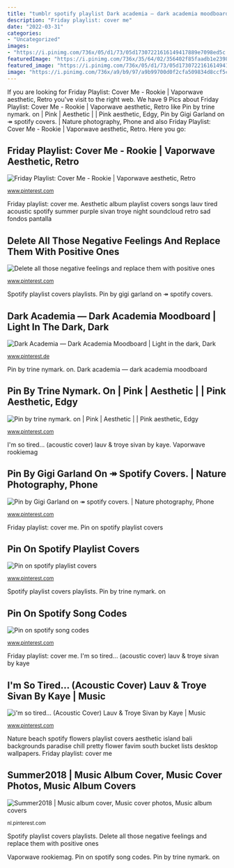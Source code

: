 ```yaml
---
title: "tumblr spotify playlist Dark academia — dark academia moodboard"
description: "Friday playlist: cover me"
date: "2022-03-31"
categories:
- "Uncategorized"
images:
- "https://i.pinimg.com/736x/05/d1/73/05d17307221616149417889e7098ed5c.jpg"
featuredImage: "https://i.pinimg.com/736x/35/64/02/356402f85faadb1e239875f22b47323d.jpg"
featured_image: "https://i.pinimg.com/736x/05/d1/73/05d17307221616149417889e7098ed5c.jpg"
image: "https://i.pinimg.com/736x/a9/b9/97/a9b99700d0f2cfa509834d8ccf5c2bff.jpg"
---
```


If you are looking for Friday Playlist: Cover Me - Rookie | Vaporwave aesthetic, Retro you've visit to the right web. We have 9 Pics about Friday Playlist: Cover Me - Rookie | Vaporwave aesthetic, Retro like Pin by trine nymark. on | Pink | Aesthetic | | Pink aesthetic, Edgy, Pin by Gigi Garland on ↠ spotify covers. | Nature photography, Phone and also Friday Playlist: Cover Me - Rookie | Vaporwave aesthetic, Retro. Here you go:

## Friday Playlist: Cover Me - Rookie | Vaporwave Aesthetic, Retro

![Friday Playlist: Cover Me - Rookie | Vaporwave aesthetic, Retro](https://i.pinimg.com/736x/b4/75/9b/b4759b485232a2369f9c9e882437abbb--the-beet-glitch-art.jpg "I&#039;m so tired... (acoustic cover) lauv &amp; troye sivan by kaye")

<small>www.pinterest.com</small>

Friday playlist: cover me. Aesthetic album playlist covers songs lauv tired acoustic spotify summer purple sivan troye night soundcloud retro sad fondos pantalla

## Delete All Those Negative Feelings And Replace Them With Positive Ones

![Delete all those negative feelings and replace them with positive ones](https://i.pinimg.com/736x/05/d1/73/05d17307221616149417889e7098ed5c.jpg "Pin on spotify song codes")

<small>www.pinterest.com</small>

Spotify playlist covers playlists. Pin by gigi garland on ↠ spotify covers.

## Dark Academia — Dark Academia Moodboard | Light In The Dark, Dark

![Dark Academia — Dark Academia Moodboard | Light in the dark, Dark](https://i.pinimg.com/736x/a9/b9/97/a9b99700d0f2cfa509834d8ccf5c2bff.jpg "Pin by trine nymark. on")

<small>www.pinterest.de</small>

Pin by trine nymark. on. Dark academia — dark academia moodboard

## Pin By Trine Nymark. On | Pink | Aesthetic | | Pink Aesthetic, Edgy

![Pin by trine nymark. on | Pink | Aesthetic | | Pink aesthetic, Edgy](https://i.pinimg.com/736x/c2/bb/32/c2bb32063f6c2c20f492ba5bdb566736.jpg "Delete all those negative feelings and replace them with positive ones")

<small>www.pinterest.com</small>

I&#039;m so tired... (acoustic cover) lauv &amp; troye sivan by kaye. Vaporwave rookiemag

## Pin By Gigi Garland On ↠ Spotify Covers. | Nature Photography, Phone

![Pin by Gigi Garland on ↠ spotify covers. | Nature photography, Phone](https://i.pinimg.com/736x/9c/3d/c8/9c3dc8d164f19b9f5c23728ba67f8609.jpg "Pin by gigi garland on ↠ spotify covers.")

<small>www.pinterest.com</small>

Friday playlist: cover me. Pin on spotify playlist covers

## Pin On Spotify Playlist Covers

![Pin on spotify playlist covers](https://i.pinimg.com/736x/8a/71/13/8a7113ad198c80eb5541440996148e21.jpg "Pin on spotify song codes")

<small>www.pinterest.com</small>

Spotify playlist covers playlists. Pin by trine nymark. on

## Pin On Spotify Song Codes

![Pin on spotify song codes](https://i.pinimg.com/736x/70/5c/41/705c41df41ffa5aa7d7b0c6c5971112e.jpg "Dark academia — dark academia moodboard")

<small>www.pinterest.com</small>

Friday playlist: cover me. I&#039;m so tired... (acoustic cover) lauv &amp; troye sivan by kaye

## I&#039;m So Tired... (Acoustic Cover) Lauv &amp; Troye Sivan By Kaye | Music

![i&#039;m so tired... (Acoustic Cover) Lauv &amp; Troye Sivan by Kaye | Music](https://i.pinimg.com/736x/35/64/02/356402f85faadb1e239875f22b47323d.jpg "Pin by gigi garland on ↠ spotify covers.")

<small>www.pinterest.com</small>

Nature beach spotify flowers playlist covers aesthetic island bali backgrounds paradise chill pretty flower favim south bucket lists desktop wallpapers. Friday playlist: cover me

## Summer2018 | Music Album Cover, Music Cover Photos, Music Album Covers

![Summer2018 | Music album cover, Music cover photos, Music album covers](https://i.pinimg.com/736x/9e/0d/d4/9e0dd486646899d70d9405431fb36a79.jpg "Friday playlist: cover me")

<small>nl.pinterest.com</small>

Spotify playlist covers playlists. Delete all those negative feelings and replace them with positive ones

Vaporwave rookiemag. Pin on spotify song codes. Pin by trine nymark. on
